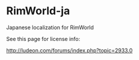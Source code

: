 ﻿RimWorld-ja
===========

Japanese localization for RimWorld

See this page for license info:

http://ludeon.com/forums/index.php?topic=2933.0